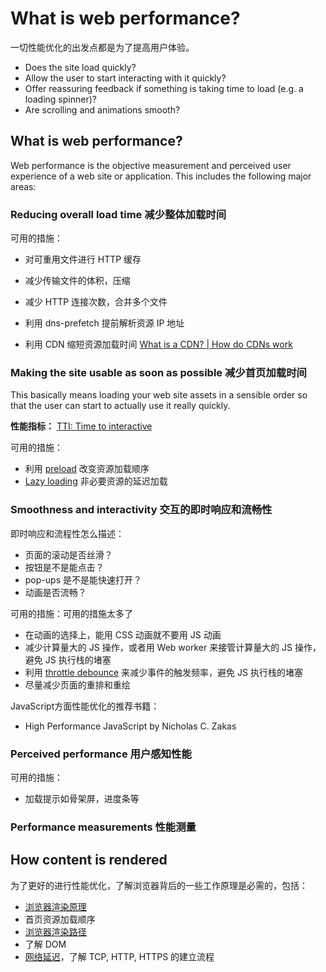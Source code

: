 # What is web performance?

一切性能优化的出发点都是为了提高用户体验。

- Does the site load quickly?
- Allow the user to start interacting with it quickly?
- Offer reassuring feedback if something is taking time to load (e.g. a loading spinner)?
- Are scrolling and animations smooth?

## What is web performance?

Web performance is the objective measurement and perceived user experience of a web site or application. This includes the following major areas:

### Reducing overall load time 减少整体加载时间

可用的措施：

- 对可重用文件进行 HTTP 缓存
- 减少传输文件的体积，压缩
- 减少 HTTP 连接次数，合并多个文件
- 利用 dns-prefetch 提前解析资源 IP 地址

- 利用 CDN 缩短资源加载时间 [What is a CDN? | How do CDNs work](https://www.cloudflare.com/learning/cdn/what-is-a-cdn/)

### Making the site usable as soon as possible 减少首页加载时间

This basically means loading your web site assets in a sensible order so that the user can start to actually use it really quickly.

**性能指标：** [TTI: Time to interactive](https://developer.mozilla.org/en-US/docs/Glossary/Time_to_interactive)

可用的措施：

- 利用 [preload](https://developer.mozilla.org/en-US/docs/Web/HTML/Link_types/preload) 改变资源加载顺序
- [Lazy loading](https://developer.mozilla.org/en-US/docs/Web/Performance/Lazy_loading) 非必要资源的延迟加载

### Smoothness and interactivity 交互的即时响应和流畅性

即时响应和流程性怎么描述：

- 页面的滚动是否丝滑？
- 按钮是不是能点击？
- pop-ups 是不是能快速打开？
- 动画是否流畅？

可用的措施：可用的措施太多了

- 在动画的选择上，能用 CSS 动画就不要用 JS 动画
- 减少计算量大的 JS 操作，或者用 Web worker 来接管计算量大的 JS 操作，避免 JS 执行栈的堵塞
- 利用 [throttle debounce](https://css-tricks.com/debouncing-throttling-explained-examples/) 来减少事件的触发频率，避免 JS 执行栈的堵塞
- 尽量减少页面的重排和重绘

JavaScript方面性能优化的推荐书籍：

- High Performance JavaScript by Nicholas C. Zakas

### Perceived performance 用户感知性能

可用的措施：

- 加载提示如骨架屏，进度条等

### Performance measurements 性能测量

## How content is rendered

为了更好的进行性能优化，了解浏览器背后的一些工作原理是必需的，包括：

- [浏览器渲染原理](https://developer.mozilla.org/en-US/docs/Web/Performance/How_browsers_work)
- 首页资源加载顺序
- [浏览器渲染路径](https://developer.mozilla.org/en-US/docs/Web/Performance/Critical_rendering_path)
- 了解 DOM
- [网络延迟](https://developer.mozilla.org/en-US/docs/Web/Performance/Understanding_latency)，了解 TCP, HTTP, HTTPS 的建立流程
